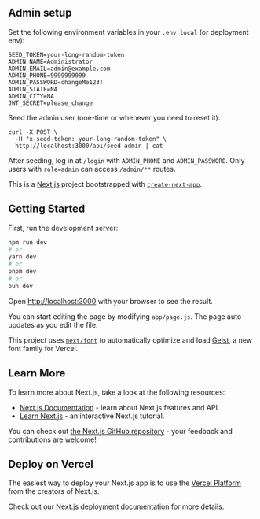 ## Admin setup

Set the following environment variables in your `.env.local` (or deployment env):

```
SEED_TOKEN=your-long-random-token
ADMIN_NAME=Administrator
ADMIN_EMAIL=admin@example.com
ADMIN_PHONE=9999999999
ADMIN_PASSWORD=changeMe123!
ADMIN_STATE=NA
ADMIN_CITY=NA
JWT_SECRET=please_change
```

Seed the admin user (one-time or whenever you need to reset it):

```
curl -X POST \
  -H "x-seed-token: your-long-random-token" \
  http://localhost:3000/api/seed-admin | cat
```

After seeding, log in at `/login` with `ADMIN_PHONE` and `ADMIN_PASSWORD`. Only users with `role=admin` can access `/admin/**` routes.

This is a [Next.js](https://nextjs.org) project bootstrapped with [`create-next-app`](https://github.com/vercel/next.js/tree/canary/packages/create-next-app).

## Getting Started

First, run the development server:

```bash
npm run dev
# or
yarn dev
# or
pnpm dev
# or
bun dev
```

Open [http://localhost:3000](http://localhost:3000) with your browser to see the result.

You can start editing the page by modifying `app/page.js`. The page auto-updates as you edit the file.

This project uses [`next/font`](https://nextjs.org/docs/app/building-your-application/optimizing/fonts) to automatically optimize and load [Geist](https://vercel.com/font), a new font family for Vercel.

## Learn More

To learn more about Next.js, take a look at the following resources:

- [Next.js Documentation](https://nextjs.org/docs) - learn about Next.js features and API.
- [Learn Next.js](https://nextjs.org/learn) - an interactive Next.js tutorial.

You can check out [the Next.js GitHub repository](https://github.com/vercel/next.js) - your feedback and contributions are welcome!

## Deploy on Vercel

The easiest way to deploy your Next.js app is to use the [Vercel Platform](https://vercel.com/new?utm_medium=default-template&filter=next.js&utm_source=create-next-app&utm_campaign=create-next-app-readme) from the creators of Next.js.

Check out our [Next.js deployment documentation](https://nextjs.org/docs/app/building-your-application/deploying) for more details.
